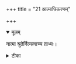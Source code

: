 +++
title = "21 आत्माधिकरणम्"

+++


<details open><summary>मूलम्</summary>

नात्मा श्रुतेर्नित्यत्वाच्च ताभ्यः।
</details>



<details><summary>टीका</summary>

आत्मा नोत्पद्यते श्रुत्या नित्यत्वाच्चेति गम्यते । नित्यत्वं चात्मनो नित्यो नित्यानामिति च श्रुतेः ॥ [234]
</details>

